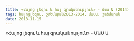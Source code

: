 ```yaml
---
title: «Հայոց լեզու և հայ գրականություն» - մաս Ա (2014) 
tags: հայոցլեզու, շտեմարան2013-2014, մասԱ, շտեմարան
date: 2013-11-15
---
```



«Հայոց լեզու և հայ գրականություն» - ՄԱՍ Ա
